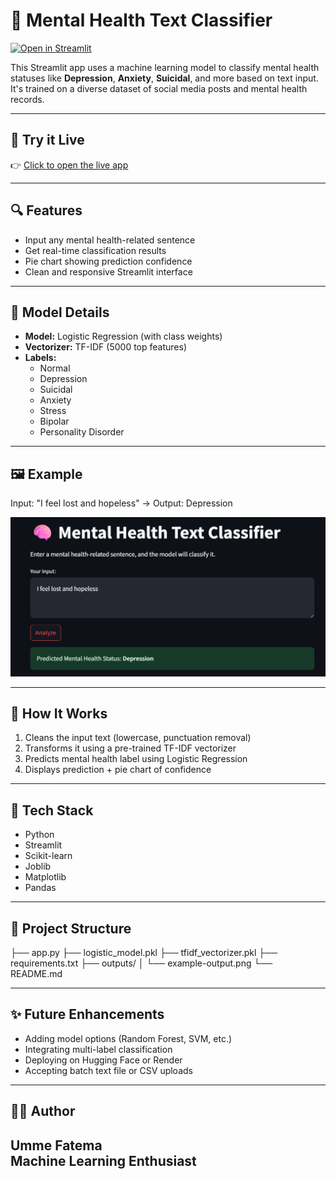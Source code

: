 # 🧠 Mental Health Text Classifier

[![Open in Streamlit](https://static.streamlit.io/badges/streamlit_badge_black_white.svg)](https://your-username.streamlit.app)

This Streamlit app uses a machine learning model to classify mental health statuses like **Depression**, **Anxiety**, **Suicidal**, and more based on text input. It's trained on a diverse dataset of social media posts and mental health records.

---

## 🚀 Try it Live

👉 [Click to open the live app](https://your-username.streamlit.app)

---

## 🔍 Features

- Input any mental health-related sentence
- Get real-time classification results
- Pie chart showing prediction confidence
- Clean and responsive Streamlit interface

---

## 🧠 Model Details

- **Model:** Logistic Regression (with class weights)
- **Vectorizer:** TF-IDF (5000 top features)
- **Labels:**
  - Normal
  - Depression
  - Suicidal
  - Anxiety
  - Stress
  - Bipolar
  - Personality Disorder

---

## 🖼 Example

Input: "I feel lost and hopeless"
→ Output: Depression


![Example Pie Chart](outputs/example-input.png) 

---

## 🧪 How It Works

1. Cleans the input text (lowercase, punctuation removal)
2. Transforms it using a pre-trained TF-IDF vectorizer
3. Predicts mental health label using Logistic Regression
4. Displays prediction + pie chart of confidence

---

## 🧰 Tech Stack

- Python
- Streamlit
- Scikit-learn
- Joblib
- Matplotlib
- Pandas

---

## 📁 Project Structure
├── app.py
├── logistic_model.pkl
├── tfidf_vectorizer.pkl
├── requirements.txt
├── outputs/
│ └── example-output.png
└── README.md


---

## ✨ Future Enhancements

- Adding model options (Random Forest, SVM, etc.)
- Integrating multi-label classification
- Deploying on Hugging Face or Render
- Accepting batch text file or CSV uploads

---

## 👩‍💻 Author

Umme Fatema  
Machine Learning Enthusiast
---


